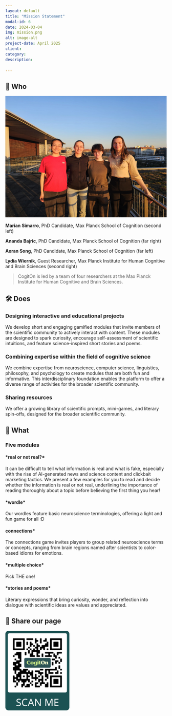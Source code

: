 ```yaml
---
layout: default
title: "Mission Statement"
modal-id: 6
date: 2024-03-04
img: mission.png
alt: image-alt
project-date: April 2025
client: 
category:
description: 

---
```


## 🧠 Who

<img src="img/portfolio/team.jpg" width="600" />

<div style="text-align: left;"> 

**Marian Simarro**, PhD Candidate, Max Planck School of Cognition (second left)

</div>

<div style="text-align: left;"> 

**Ananda Bajric**, PhD Candidate, Max Planck School of Cognition (far right)

</div>

<div style="text-align: left;"> 

**Aoran Song**, PhD Candidate, Max Planck School of Cognition (far left)

</div>

<div style="text-align: left;"> 

**Lydia Wiernik**, Guest Researcher, Max Planck Institute for Human Cognitive and Brain Sciences (second right)

</div>

> CogitOn is led by a team of four researchers at the Max Planck Institute for Human Cognitive and Brain Sciences.

## 🛠️ Does

<h3 style="text-align: left;">Designing interactive and educational projects</h3>

<div style="text-align: left;"> 

 We develop short and engaging gamified modules that invite members of the scientific community to actively interact with content. These modules are designed to spark curiosity, encourage self-assessment of scientific intuitions, and feature science-inspired short stories and poems.

</div>

<h3 style="text-align: left;">Combining expertise within the field of cognitive science</h3>

<div style="text-align: left;"> 

We combine expertise from neuroscience, computer science, linguistics, philosophy, and psychology to create modules that are both fun and informative. This interdisciplinary foundation enables the platform to offer a diverse range of activities for the broader scientific community.

</div>

<h3 style="text-align: left;">Sharing resources</h3>

<div style="text-align: left;"> 

We offer a growing library of scientific prompts, mini-games, and literary spin-offs, designed for the broader scientific community.

</div>


## 🎯 What

<h3 style="text-align: left;">Five modules</h3>

<h4 style="text-align: left;">*real or not real?*</h4>

<div style="text-align: left;"> 

It can be difficult to tell what information is real and what is fake, especially with the rise of AI-generated news and science content and clickbait marketing tactics. We present a few examples for you to read and decide whether the information is real or not real, underlining the importance of reading thoroughly about a topic before believing the first thing you hear!

</div>


<h4 style="text-align: left;">*wordle*</h4>

<div style="text-align: left;"> 

Our wordles feature basic neuroscience terminologies, offering a light and fun game for all :D

</div>


<h4 style="text-align: left;">connections*</h4>

<div style="text-align: left;"> 

The connections game invites players to group related neuroscience terms or concepts, ranging from brain regions named after scientists to color-based idioms for emotions. 

</div>

<h4 style="text-align: left;">*multiple choice*</h4>

<div style="text-align: left;"> 

Pick THE one!

</div>

<h4 style="text-align: left;">*stories and poems*</h4>

<div style="text-align: left;"> 

Literary expressions that bring curiosity, wonder, and reflection into dialogue with scientific ideas are values and appreciated.

</div>

## 💌 Share our page

<img src="img/portfolio/CogitOn_QR_Code.png" width="200" />
